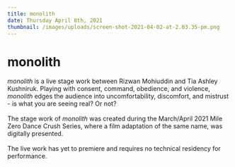 ```yaml
---
title: monolith
date: Thursday April 8th, 2021
thumbnail: /images/uploads/screen-shot-2021-04-02-at-2.03.35-pm.png
---
```

# monolith

*monolith* is a live stage work between Rizwan Mohiuddin and Tia Ashley Kushniruk. Playing with consent, command, obedience, and violence, *monolith* edges the audience into uncomfortability, discomfort, and mistrust - is what you are seeing real? Or not? \
\
The stage work of *monolith* was created during the March/April 2021 Mile Zero Dance Crush Series, where a film adaptation of the same name, was digitally presented. \
\
The live work has yet to premiere and requires no technical residency for performance.